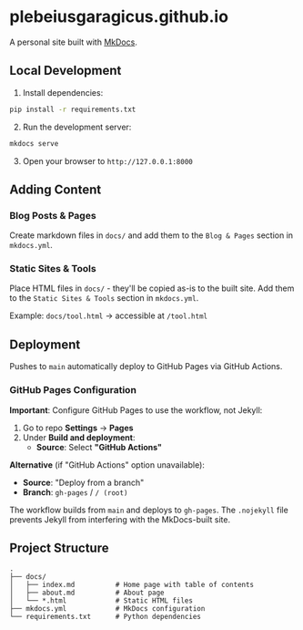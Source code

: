 # plebeiusgaragicus.github.io

A personal site built with [MkDocs](https://www.mkdocs.org/).

## Local Development

1. Install dependencies:
```bash
pip install -r requirements.txt
```

2. Run the development server:
```bash
mkdocs serve
```

3. Open your browser to `http://127.0.0.1:8000`

## Adding Content

### Blog Posts & Pages

Create markdown files in `docs/` and add them to the `Blog & Pages` section in `mkdocs.yml`.

### Static Sites & Tools

Place HTML files in `docs/` - they'll be copied as-is to the built site.
Add them to the `Static Sites & Tools` section in `mkdocs.yml`.

Example: `docs/tool.html` → accessible at `/tool.html`

## Deployment

Pushes to `main` automatically deploy to GitHub Pages via GitHub Actions.

### GitHub Pages Configuration

**Important**: Configure GitHub Pages to use the workflow, not Jekyll:

1. Go to repo **Settings** → **Pages**
2. Under **Build and deployment**:
   - **Source**: Select **"GitHub Actions"**

**Alternative** (if "GitHub Actions" option unavailable):
   - **Source**: "Deploy from a branch"
   - **Branch**: `gh-pages` / `/ (root)`
   
The workflow builds from `main` and deploys to `gh-pages`. The `.nojekyll` file prevents Jekyll from interfering with the MkDocs-built site.

## Project Structure

```
.
├── docs/
│   ├── index.md          # Home page with table of contents
│   ├── about.md          # About page
│   └── *.html            # Static HTML files
├── mkdocs.yml            # MkDocs configuration
└── requirements.txt      # Python dependencies
```